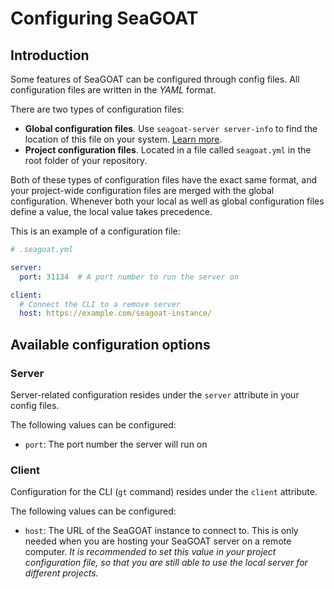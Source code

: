# Configuring SeaGOAT

## Introduction

Some features of SeaGOAT can be configured through config files.
All configuration files are written in the *YAML* format.

There are two types of configuration files:

* **Global configuration files**. Use `seagoat-server server-info` to find the
location of this file on your system.
[Learn more](server.md#retrieving-server-information).
* **Project configuration files**. Located in a file called
`seagoat.yml` in the root folder of your repository.

Both of these types of configuration files have the exact same format, and
your project-wide configuration files are merged with the global
configuration. Whenever both your local as well as global configuration
files define a value, the local value takes precedence.

This is an example of a configuration file:

```yaml
# .seagoat.yml

server:
  port: 31134  # A port number to run the server on

client:
  # Connect the CLI to a remove server
  host: https://example.com/seagoat-instance/

```

## Available configuration options

### Server

Server-related configuration resides under the `server` attribute in your
config files.

The following values can be configured:

* `port`: The port number the server will run on

### Client

Configuration for the CLI (`gt` command) resides under the `client` attribute.

The following values can be configured:

* `host`: The URL of the SeaGOAT instance to connect to. This is only
needed when you are hosting your SeaGOAT server on a remote computer. *It is
recommended to set this value in your project configuration file, so that
you are still able to use the local server for different projects.*

